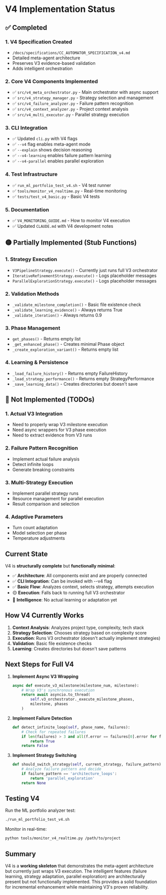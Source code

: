 # V4 Implementation Status

## ✅ Completed

### 1. **V4 Specification Created**
   - `/docs/specifications/CC_AUTOMATOR_SPECIFICATION_v4.md`
   - Detailed meta-agent architecture
   - Preserves V3 evidence-based validation
   - Adds intelligent orchestration

### 2. **Core V4 Components Implemented**
   - ✅ `src/v4_meta_orchestrator.py` - Main orchestrator with async support
   - ✅ `src/v4_strategy_manager.py` - Strategy selection and management
   - ✅ `src/v4_failure_analyzer.py` - Failure pattern recognition
   - ✅ `src/v4_context_analyzer.py` - Project context analysis
   - ✅ `src/v4_multi_executor.py` - Parallel strategy execution

### 3. **CLI Integration**
   - ✅ Updated `cli.py` with V4 flags
   - ✅ `--v4` flag enables meta-agent mode
   - ✅ `--explain` shows decision reasoning
   - ✅ `--v4-learning` enables failure pattern learning
   - ✅ `--v4-parallel` enables parallel exploration

### 4. **Test Infrastructure**
   - ✅ `run_ml_portfolio_test_v4.sh` - V4 test runner
   - ✅ `tools/monitor_v4_realtime.py` - Real-time monitoring
   - ✅ `tests/test_v4_basic.py` - Basic V4 tests

### 5. **Documentation**
   - ✅ `V4_MONITORING_GUIDE.md` - How to monitor V4 execution
   - ✅ Updated `CLAUDE.md` with V4 development notes

## 🟡 Partially Implemented (Stub Functions)

### 1. **Strategy Execution**
   - `V3PipelineStrategy.execute()` - Currently just runs full V3 orchestrator
   - `IterativeRefinementStrategy.execute()` - Logs placeholder messages
   - `ParallelExplorationStrategy.execute()` - Logs placeholder messages

### 2. **Validation Methods**
   - `_validate_milestone_completion()` - Basic file existence check
   - `_validate_learning_evidence()` - Always returns True
   - `_validate_iteration()` - Always returns 0.9

### 3. **Phase Management**
   - `get_phases()` - Returns empty list
   - `_get_enhanced_phase()` - Creates minimal Phase object
   - `_create_exploration_variant()` - Returns empty list

### 4. **Learning & Persistence**
   - `_load_failure_history()` - Returns empty FailureHistory
   - `_load_strategy_performance()` - Returns empty StrategyPerformance
   - `_save_learning_data()` - Creates directories but doesn't save

## 🔴 Not Implemented (TODOs)

### 1. **Actual V3 Integration**
   - Need to properly wrap V3 milestone execution
   - Need async wrappers for V3 phase execution
   - Need to extract evidence from V3 runs

### 2. **Failure Pattern Recognition**
   - Implement actual failure analysis
   - Detect infinite loops
   - Generate breaking constraints

### 3. **Multi-Strategy Execution**
   - Implement parallel strategy runs
   - Resource management for parallel execution
   - Result comparison and selection

### 4. **Adaptive Parameters**
   - Turn count adaptation
   - Model selection per phase
   - Temperature adjustments

## Current State

V4 is **structurally complete** but **functionally minimal**:

- ✅ **Architecture**: All components exist and are properly connected
- ✅ **CLI Integration**: Can be invoked with --v4 flag
- ✅ **Basic Flow**: Analyzes context, selects strategy, attempts execution
- 🟡 **Execution**: Falls back to running full V3 orchestrator
- 🔴 **Intelligence**: No actual learning or adaptation yet

## How V4 Currently Works

1. **Context Analysis**: Analyzes project type, complexity, tech stack
2. **Strategy Selection**: Chooses strategy based on complexity score
3. **Execution**: Runs V3 orchestrator (doesn't actually implement strategies)
4. **Validation**: Basic file existence checks
5. **Learning**: Creates directories but doesn't save patterns

## Next Steps for Full V4

1. **Implement Async V3 Wrapping**
   ```python
   async def execute_v3_milestone(milestone_num, milestone):
       # Wrap V3's synchronous execution
       return await asyncio.to_thread(
           self.v3_orchestrator._execute_milestone_phases,
           milestone, phases
       )
   ```

2. **Implement Failure Detection**
   ```python
   def detect_infinite_loop(self, phase_name, failures):
       # Check for repeated failures
       if len(failures) > 3 and all(f.error == failures[0].error for f in failures):
           return True
       return False
   ```

3. **Implement Strategy Switching**
   ```python
   def should_switch_strategy(self, current_strategy, failure_pattern):
       # Analyze failure pattern and decide
       if failure_pattern == 'architecture_loops':
           return 'parallel_exploration'
       return None
   ```

## Testing V4

Run the ML portfolio analyzer test:
```bash
./run_ml_portfolio_test_v4.sh
```

Monitor in real-time:
```bash
python tools/monitor_v4_realtime.py /path/to/project
```

## Summary

V4 is a **working skeleton** that demonstrates the meta-agent architecture but currently just wraps V3 execution. The intelligent features (failure learning, strategy adaptation, parallel exploration) are architecturally present but not functionally implemented. This provides a solid foundation for incremental enhancement while maintaining V3's proven reliability.